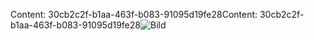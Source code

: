 <span data-ttu-id="075a9-101">Content: 30cb2c2f-b1aa-463f-b083-91095d19fe28</span><span class="sxs-lookup"><span data-stu-id="075a9-101">Content: 30cb2c2f-b1aa-463f-b083-91095d19fe28</span></span>![Bild](c397f000-0c8c-44c2-9c8b-b2ab3712f2de.png)
